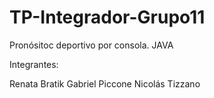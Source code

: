 # TP-Integrador-Grupo11
 Pronósitoc deportivo por consola. JAVA


Integrantes:

Renata Bratik
Gabriel Piccone
Nicolás Tizzano
